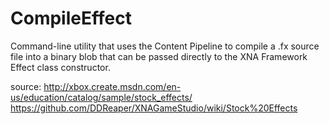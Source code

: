 # CompileEffect

Command-line utility that uses the Content Pipeline to compile a .fx source file into a binary blob that can be passed directly to the XNA Framework Effect class constructor.

source: 
http://xbox.create.msdn.com/en-us/education/catalog/sample/stock_effects/
https://github.com/DDReaper/XNAGameStudio/wiki/Stock%20Effects

